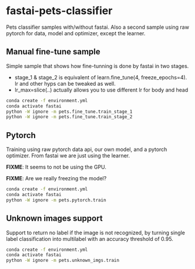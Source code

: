 # fastai-pets-classifier

Pets classifier samples with/without fastai. Also a second sample using raw pytorch for data, model and optimizer, except the learner.

## Manual fine-tune sample

Simple sample that shows how fine-tunning is done by fastai in two stages.

* stage_1 & stage_2 is equivalent of learn.fine_tune(4, freeze_epochs=4). lr and other hyps can be tweaked as well.
* lr_max=slice(..) actually allows you to use different lr for body and head

```bash
conda create -f environment.yml
conda activate fastai
python -W ignore -m pets.fine_tune.train_stage_1
python -W ignore -m pets.fine_tune.train_stage_2
```

## Pytorch

Training using raw pytorch data api, our own model, and a pytorch optimizer. From fastai we are just using the learner.

**FIXME**: It seems to not be using the GPU.

**FIXME**: Are we really freezing the model?

```bash
conda create -f environment.yml
conda activate fastai
python -W ignore -m pets.pytorch.train
```

## Unknown images support

Support to return no label if the image is not recognized, by turning single label classification into multilabel with an accuracy threshold of 0.95.

```bash
conda create -f environment.yml
conda activate fastai
python -W ignore -m pets.unknown_imgs.train
```
